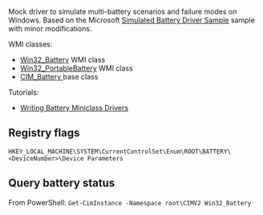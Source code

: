 Mock driver to simulate multi-battery scenarios and failure modes on Windows. Based on the Microsoft [Simulated Battery Driver Sample](https://github.com/microsoft/Windows-driver-samples/tree/main/simbatt) sample with minor modifications.

WMI classes:
* [Win32_Battery](https://learn.microsoft.com/en-us/windows/win32/cimwin32prov/win32-battery) WMI class
* [Win32_PortableBattery](https://learn.microsoft.com/en-us/windows/win32/cimwin32prov/win32-portablebattery) WMI class
* [CIM_Battery ](https://learn.microsoft.com/en-us/windows/win32/cimwin32prov/cim-battery) base class

Tutorials:
* [Writing Battery Miniclass Drivers](https://learn.microsoft.com/en-us/windows-hardware/drivers/battery/writing-battery-miniclass-drivers)

## Registry flags
`HKEY_LOCAL_MACHINE\SYSTEM\CurrentControlSet\Enum\ROOT\BATTERY\<DeviceNumber>\Device Parameters`

## Query battery status
From PowerShell: `Get-CimInstance -Namespace root\CIMV2 Win32_Battery`
